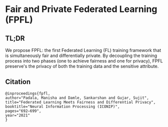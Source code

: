 # Fair and Private Federated Learning (FPFL)

## TL;DR
We propose FPFL: the first Federated Learning (FL) training framework that is simultaneously fair and differentially private. By decoupling the training process into two phases (one to achieve fairness and one for privacy), FPFL preserve's the privacy of both the training data and the sensitive attribute.

## Citation

```
@inproceedings{fpfl,
author="Padala, Manisha and Damle, Sankarshan and Gujar, Sujit",
title="Federated Learning Meets Fairness and Differential Privacy",
booktitle="Neural Information Processing (ICONIP)",
pages="692–699",
year="2021"
}
```
